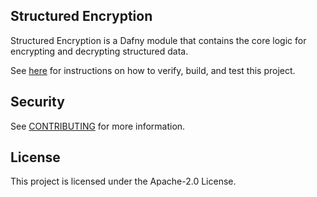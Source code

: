 ## Structured Encryption

Structured Encryption is a Dafny module that contains the core logic
for encrypting and decrypting structured data.

See [here](../Makefile.md) for instructions on how to verify, build, and test this project.

## Security

See [CONTRIBUTING](CONTRIBUTING.md#security-issue-notifications) for more information.

## License

This project is licensed under the Apache-2.0 License.

